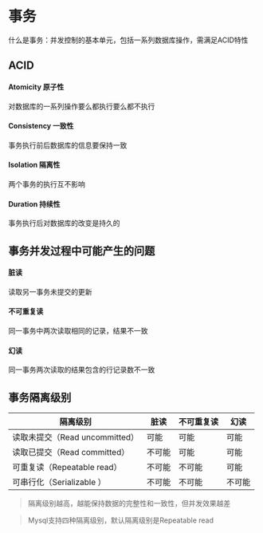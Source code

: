 # 事务
什么是事务：并发控制的基本单元，包括一系列数据库操作，需满足ACID特性 

## ACID
#### Atomicity 原子性
对数据库的一系列操作要么都执行要么都不执行
#### Consistency 一致性
事务执行前后数据库的信息要保持一致
#### Isolation 隔离性
两个事务的执行互不影响
#### Duration 持续性
事务执行后对数据库的改变是持久的

## 事务并发过程中可能产生的问题
#### 脏读
读取另一事务未提交的更新
#### 不可重复读
同一事务中两次读取相同的记录，结果不一致
#### 幻读
同一事务两次读取的结果包含的行记录数不一致

## 事务隔离级别

隔离级别                      |脏读|不可重复读 |幻读
---------------------------  |-----|---------|---
读取未提交（Read uncommitted）|可能  |可能     |可能
读取已提交（Read committed）  |不可能|可能     |可能
可重复读（Repeatable read）   |不可能|不可能   |可能
可串行化（Serializable ）     |不可能|不可能   |不可能

> 隔离级别越高，越能保持数据的完整性和一致性，但并发效果越差  

> Mysql支持四种隔离级别，默认隔离级别是Repeatable read
